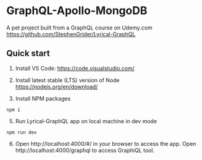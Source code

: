 # GraphQL-Apollo-MongoDB

A pet project built from a GraphQL course on Udemy.com https://github.com/StephenGrider/Lyrical-GraphQL

## Quick start

1. Install VS Code: https://code.visualstudio.com/

2. Install latest stable (LTS) version of Node https://nodejs.org/en/download/

3. Install NPM packages

```
npm i
```

5. Run Lyrical-GraphQL app on local machine in dev mode

```
npm run dev
```

6. Open http://localhost:4000/#/ in your browser to access the app. Open http://localhost:4000/graphql to access GraphiQL tool.
